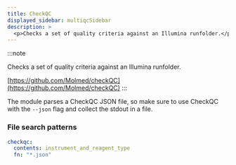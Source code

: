 ```yaml
---
title: CheckQC
displayed_sidebar: multiqcSidebar
description: >
  <p>Checks a set of quality criteria against an Illumina runfolder.</p>
---
```


<!--
~~~~~ DO NOT EDIT ~~~~~
This file is autogenerated from the MultiQC module python docstring.
Do not edit the markdown, it will be overwritten.

File path for the source of this content: multiqc/modules/checkqc/checkqc.py
~~~~~~~~~~~~~~~~~~~~~~~
-->

:::note

<p>Checks a set of quality criteria against an Illumina runfolder.</p>

[https://github.com/Molmed/checkQC](https://github.com/Molmed/checkQC)
:::

The module parses a CheckQC JSON file, so make sure to use CheckQC with the `--json` flag and collect the stdout in a file.

### File search patterns

```yaml
checkqc:
  contents: instrument_and_reagent_type
  fn: "*.json"
```
